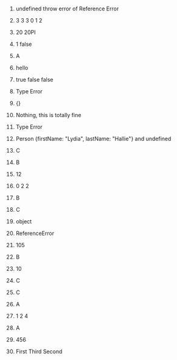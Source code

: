 ```javascript

```

1. undefined   throw error of Reference Error

2. 3 3 3 0 1 2

3. 20 20PI

4. 1 false 

5. A

6. hello

7. true false false

8. Type Error

9. {}

10. Nothing, this is totally fine

11. Type Error  

12. Person {firstName: "Lydia", lastName: "Hallie"} and undefined

13. C

14. B

15. 12

16. 0 2 2

17. B

18. C

19. object

20. ReferenceError

21. 105

22. B

23. 10 

24. C

25. C

26. A

27. 1 2 4

28. A

29. 456

30. First Third Second

```javascript

```

